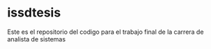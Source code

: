 # issdtesis
Este es el repositorio del codigo para el trabajo final de la carrera de analista de sistemas
